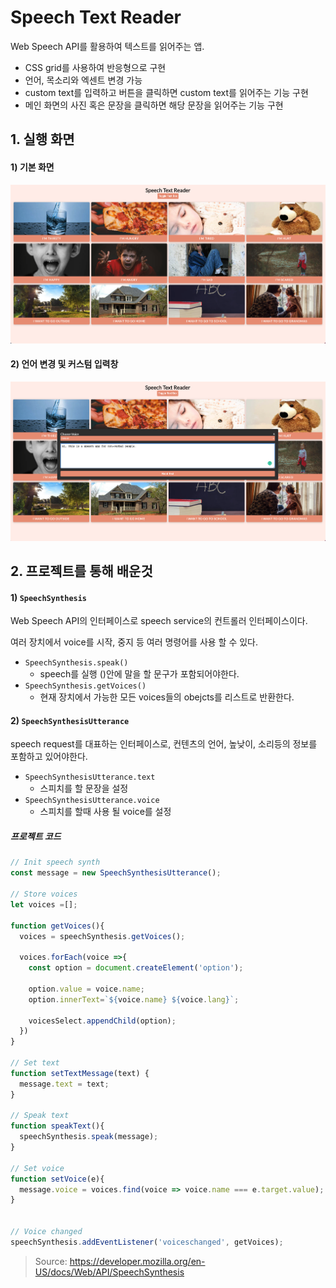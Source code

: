 # Speech Text Reader

Web Speech API를 활용하여 텍스트를 읽어주는 앱.

* CSS grid를 사용하여 반응형으로 구현
* 언어, 목소리와 엑센트 변경 가능
* custom text를 입력하고 버튼을 클릭하면 custom text를 읽어주는 기능 구현
* 메인 화면의 사진 혹은 문장을 클릭하면 해당 문장을 읽어주는 기능 구현

## 1. 실행 화면

#### 1) 기본 화면

<img src="https://github.com/jin0106/20-Web-projects-by-Vanilla-JS/raw/master/13.%20Speech%20Text%20Reader/readme.assets/Screen Shot 2021-12-22 at 1.58.47 PM.png"/>



#### 2) 언어 변경 및 커스텀 입력창 

<img src="https://github.com/jin0106/20-Web-projects-by-Vanilla-JS/raw/master/13.%20Speech%20Text%20Reader/readme.assets/Screen Shot 2021-12-22 at 2.03.05 PM.png"/>





## 2. 프로젝트를 통해 배운것

#### 1) `SpeechSynthesis`

Web Speech API의 인터페이스로 speech service의 컨트롤러 인터페이스이다.

여러 장치에서 voice를 시작, 중지 등 여러 명령어를 사용 할 수 있다. 

* `SpeechSynthesis.speak()`
  * speech를 실행 ()안에 말을 할 문구가 포함되어야한다.
* `SpeechSynthesis.getVoices()`
  * 현재 장치에서 가능한 모든 voices들의 obejcts를 리스트로 반환한다.

#### 2) `SpeechSynthesisUtterance`

speech request를 대표하는 인터페이스로, 컨텐츠의 언어, 높낮이, 소리등의 정보를 포함하고 있어야한다.

* `SpeechSynthesisUtterance.text`
  * 스피치를 할 문장을 설정
* `SpeechSynthesisUtterance.voice`
  * 스피치를 할때 사용 될 voice를 설정

##### 프로젝트 코드

```javascript
// Init speech synth
const message = new SpeechSynthesisUtterance();

// Store voices
let voices =[];

function getVoices(){
  voices = speechSynthesis.getVoices();

  voices.forEach(voice =>{
    const option = document.createElement('option');

    option.value = voice.name;
    option.innerText=`${voice.name} ${voice.lang}`;

    voicesSelect.appendChild(option);
  })
}

// Set text
function setTextMessage(text) {
  message.text = text;
}

// Speak text
function speakText(){
  speechSynthesis.speak(message);
}

// Set voice
function setVoice(e){
  message.voice = voices.find(voice => voice.name === e.target.value);
}


// Voice changed
speechSynthesis.addEventListener('voiceschanged', getVoices);
```



>Source: https://developer.mozilla.org/en-US/docs/Web/API/SpeechSynthesis

